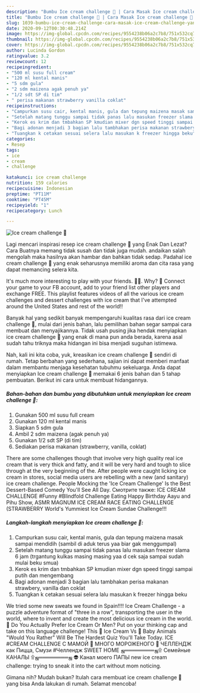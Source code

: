 ```yaml
---
description: "Bumbu Ice cream challenge 🍦 | Cara Masak Ice cream challenge 🍦 Yang Bikin Ngiler"
title: "Bumbu Ice cream challenge 🍦 | Cara Masak Ice cream challenge 🍦 Yang Bikin Ngiler"
slug: 1039-bumbu-ice-cream-challenge-cara-masak-ice-cream-challenge-yang-bikin-ngiler
date: 2020-09-12T00:30:48.214Z
image: https://img-global.cpcdn.com/recipes/9554238b06a2c7b8/751x532cq70/ice-cream-challenge-🍦-foto-resep-utama.jpg
thumbnail: https://img-global.cpcdn.com/recipes/9554238b06a2c7b8/751x532cq70/ice-cream-challenge-🍦-foto-resep-utama.jpg
cover: https://img-global.cpcdn.com/recipes/9554238b06a2c7b8/751x532cq70/ice-cream-challenge-🍦-foto-resep-utama.jpg
author: Lucinda Gordon
ratingvalue: 3.2
reviewcount: 12
recipeingredient:
- "500 ml susu full cream"
- "120 ml kental manis"
- "5 sdm gula"
- "2 sdm maizena agak penuh ya"
- "1/2 sdt SP di tim"
- " perisa makanan strawberry vanilla coklat"
recipeinstructions:
- "Campurkan susu cair, kental manis, gula dan tepung maizena masak sampai mendidih (sambil di aduk terus yaa biar gak menggumpal)"
- "Setelah matang tunggu sampai tidak panas lalu masukan freezer slama 6 jam (trgantung kulkas masing masing yaa d cek saja sampai sudah mulai beku smua)"
- "Kerok es krim dan tmbahkan SP kmudian mixer dgn speed tinggi sampai putih dan mengembang"
- "Bagi adonan menjadi 3 bagian lalu tambhakan perisa makanan strawbery, vanilla dan coklat"
- "Tuangkan k cetakan sesuai selera lalu masukan k freezer hingga beku"
categories:
- Resep
tags:
- ice
- cream
- challenge

katakunci: ice cream challenge 
nutrition: 159 calories
recipecuisine: Indonesian
preptime: "PT11M"
cooktime: "PT45M"
recipeyield: "1"
recipecategory: Lunch

---
```



![Ice cream challenge 🍦](https://img-global.cpcdn.com/recipes/9554238b06a2c7b8/751x532cq70/ice-cream-challenge-🍦-foto-resep-utama.jpg)

Lagi mencari inspirasi resep ice cream challenge 🍦 yang Enak Dan Lezat? Cara Buatnya memang tidak susah dan tidak juga mudah. andaikan salah mengolah maka hasilnya akan hambar dan bahkan tidak sedap. Padahal ice cream challenge 🍦 yang enak seharusnya memiliki aroma dan cita rasa yang dapat memancing selera kita.

It&#39;s much more interesting to play with your friends. 🤜🤛. Why? 🤔 Connect your game to your FB account, add to your friend list other players and exchange FREE. This playlist features videos of all the various ice cream challenges and dessert challenges with ice cream that I&#39;ve attempted around the United States and rest of the world!!

Banyak hal yang sedikit banyak mempengaruhi kualitas rasa dari ice cream challenge 🍦, mulai dari jenis bahan, lalu pemilihan bahan segar sampai cara membuat dan menyajikannya. Tidak usah pusing jika hendak menyiapkan ice cream challenge 🍦 yang enak di mana pun anda berada, karena asal sudah tahu triknya maka hidangan ini bisa menjadi suguhan istimewa.


Nah, kali ini kita coba, yuk, kreasikan ice cream challenge 🍦 sendiri di rumah. Tetap berbahan yang sederhana, sajian ini dapat memberi manfaat dalam membantu menjaga kesehatan tubuhmu sekeluarga. Anda dapat menyiapkan Ice cream challenge 🍦 memakai 6 jenis bahan dan 5 tahap pembuatan. Berikut ini cara untuk membuat hidangannya.

<!--inarticleads1-->

##### Bahan-bahan dan bumbu yang dibutuhkan untuk menyiapkan Ice cream challenge 🍦:

1. Gunakan 500 ml susu full cream
1. Gunakan 120 ml kental manis
1. Siapkan 5 sdm gula
1. Ambil 2 sdm maizena (agak penuh ya)
1. Gunakan 1/2 sdt SP (di tim)
1. Sediakan  perisa makanan (strawberry, vanilla, coklat)


There are some challenges though that involve very high quality real ice cream that is very thick and fatty, and it will be very hard and tough to slice through at the very beginning of the. After people were caught licking ice cream in stores, social media users are rebelling with a new (and sanitary) ice cream challenge. People Mocking the &#39;Ice Cream Challenge&#39; Is the Best Dessert-Based Comedy You&#39;ll See All Day. Смотрите также: ICE CREAM CHALLENGE #Funny #Blindfold Challenge Eating Happy Birthday Aayu and Pihu Show, ASMR MAGNUM ICE CREAM RACE EATING CHALLENGE (STRAWBERRY World&#39;s Yummiest Ice Cream Sundae Challenge!!! 

<!--inarticleads2-->

##### Langkah-langkah menyiapkan Ice cream challenge 🍦:

1. Campurkan susu cair, kental manis, gula dan tepung maizena masak sampai mendidih (sambil di aduk terus yaa biar gak menggumpal)
1. Setelah matang tunggu sampai tidak panas lalu masukan freezer slama 6 jam (trgantung kulkas masing masing yaa d cek saja sampai sudah mulai beku smua)
1. Kerok es krim dan tmbahkan SP kmudian mixer dgn speed tinggi sampai putih dan mengembang
1. Bagi adonan menjadi 3 bagian lalu tambhakan perisa makanan strawbery, vanilla dan coklat
1. Tuangkan k cetakan sesuai selera lalu masukan k freezer hingga beku


We tried some new sweats we found in Spain!!!! Ice Cream Challenge - a puzzle adventure format of &#34;three in a row&#34;, transporting the user in the world, where to invent and create the most delicious ice cream in the world. 🍦 Do You Actually Prefer Ice Cream Or Men? Put on your thinking cap and take on this language challenge! This 🍦 Ice Cream Vs 🐶 Baby Animals &#34;Would You Rather&#34; Will Be The Hardest Quiz You&#39;ll Take Today. ICE #CREAM CHALLENGE С МАМОЙ 🍦 МНОГО МОРОЖЕНОГО 🍧 ЧЕЛЛЕНДЖ как Пицца, Смузи #Челлендж SWEET HOME ஜ════════ஜ۩ Семейные КАНАЛЫ ۩ஜ════════ஜ 👽 Канал моего ПАПЫ  new ice cream challenge: trying to sneak it into the cart without mom noticing. 

Gimana nih? Mudah bukan? Itulah cara membuat ice cream challenge 🍦 yang bisa Anda lakukan di rumah. Selamat mencoba!
